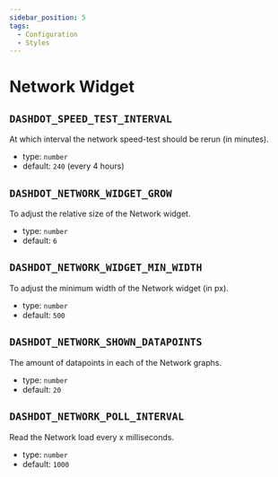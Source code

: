 ```yaml
---
sidebar_position: 5
tags:
  - Configuration
  - Styles
---
```


# Network Widget

## `DASHDOT_SPEED_TEST_INTERVAL`

At which interval the network speed-test should be rerun (in minutes).

- type: `number`
- default: `240` (every 4 hours)

## `DASHDOT_NETWORK_WIDGET_GROW`

To adjust the relative size of the Network widget.

- type: `number`
- default: `6`

## `DASHDOT_NETWORK_WIDGET_MIN_WIDTH`

To adjust the minimum width of the Network widget (in px).

- type: `number`
- default: `500`

## `DASHDOT_NETWORK_SHOWN_DATAPOINTS`

The amount of datapoints in each of the Network graphs.

- type: `number`
- default: `20`

## `DASHDOT_NETWORK_POLL_INTERVAL`

Read the Network load every x milliseconds.

- type: `number`
- default: `1000`
